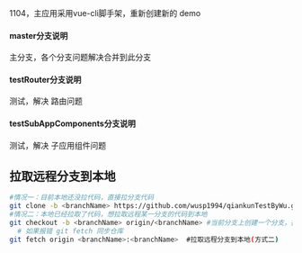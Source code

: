 1104，主应用采用vue-cli脚手架，重新创建新的 demo

#### master分支说明
主分支，各个分支问题解决合并到此分支

#### testRouter分支说明
测试，解决 路由问题

#### testSubAppComponents分支说明
测试，解决 子应用组件问题


## 拉取远程分支到本地
```sh
#情况一：目前本地还没拉代码，直接拉分支代码
git clone -b <branchName> https://github.com/wusp1994/qiankunTestByWu.git
#情况二：本地已经拉取了代码，想拉取远程某一分支的代码到本地
git checkout -b <branchName> origin/<branchName> #当前分支上创建一个分支，拉取远程到本地（方式一）
  # 如果报错 git fetch 同步仓库
git fetch origin <branchName>:<branchName>  #拉取远程分支到本地(方式二)
```